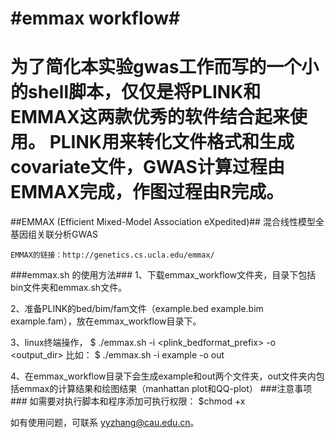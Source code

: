 
#emmax workflow#
==============
为了简化本实验gwas工作而写的一个小的shell脚本，仅仅是将PLINK和EMMAX这两款优秀的软件结合起来使用。
PLINK用来转化文件格式和生成covariate文件，GWAS计算过程由EMMAX完成，作图过程由R完成。
=======
##EMMAX (Efficient Mixed-Model Association eXpedited)##
混合线性模型全基因组关联分析GWAS
	
	EMMAX的链接：http://genetics.cs.ucla.edu/emmax/
###emmax.sh 的使用方法###
1、下载emmax_workflow文件夹，目录下包括bin文件夹和emmax.sh文件。

2、准备PLINK的bed/bim/fam文件（example.bed example.bim example.fam），放在emmax_workflow目录下。

3、linux终端操作，
	$ ./emmax.sh -i <plink_bedformat_prefix> -o <output_dir>
	比如：
	$ ./emmax.sh -i example -o out
	
4、在emmax_workflow目录下会生成example和out两个文件夹，out文件夹内包括emmax的计算结果和绘图结果（manhattan plot和QQ-plot）
###注意事项###
如需要对执行脚本和程序添加可执行权限：
	$chmod +x <filename>
	
	
如有使用问题，可联系 yyzhang@cau.edu.cn。


